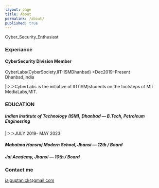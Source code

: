 ```yaml
---
layout: page
title: About
permalink: /about/
published: true
---
```


Cyber_Security_Enthusiast


### Experiance
#### CyberSecurity Division Member
   
   CyberLabs(CyberSociety,IIT-ISMDhanbad)
        >Dec2019–Present Dhanbad,India

  |:>:>CyberLabs is the initiative of IIT(ISM)students on the footsteps of MIT MediaLabs,MIT.

 ### EDUCATION                                                                                              
##### Indian Institute of Technology (ISM), Dhanbad — B.Tech, Petroleum Engineering
          
  |:>:>JULY 2019- MAY 2023       

##### Mahatma Hansraj Modern School, Jhansi — 12th / Board

##### Jai Academy, Jhansi — 10th / Board


### Contact me

[jaiguptanick@gmail.com](mailto:jaiguptanick@gmail.com)
